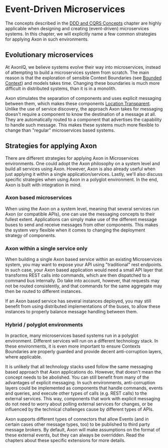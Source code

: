 # Event-Driven Microservices

The concepts described in the [DDD and CQRS Concepts](ddd-cqrs-concepts.md) chapter are highly applicable when designing and
creating (event-driven) microservices systems. In this chapter, we will explicitly name a few common strategies for applying
Axon in such environments.

## Evolutionary microservices

At AxonIQ, we believe systems evolve their way into microservices, instead of attempting to build a microservices system
from scratch. The main reason is that the exploration of sensible Context Boundaries (see [Bounded Context](ddd-cqrs-concepts.md#bounded-context))
and models takes time. Changing these boundaries is much more difficult in distributed systems, than it is in a monolith. 

Axon stimulates the separation of components and uses explicit messaging between them, which makes these components 
[Location Transparent](architecture-overview.md#location-transparency). Unlike the use of service discovery, the approach
Axon takes for messaging doesn't require a component to know the destination of a message at all. They are automatically
routed to a component that advertises the capability to handle such message. This makes these systems much more flexible
to change than "regular" microservices based systems.

## Strategies for applying Axon

There are different strategies for applying Axon in Microservices environments. One could adopt the Axon philosophy on
a system level and build all services using Axon. However, Axon is also already useful when just applying it within a single
application/services. Lastly, we'll also discuss specific strategies when using Axon in a polyglot environment. In the end,
Axon is built with integration in mind. 

### Axon based microservices

When using the Axon on a system level, meaning that several services run Axon (or compatible APIs), one can use the messaging
concepts to their fullest extent. Applications can simply make use of the different message buses to send and receive
messages from other components. This makes the system very flexible when it comes to changing the deployment strategy of
components. 

### Axon within a single service only

When building a single Axon based service within an existing Microservices system, you may want to expose your API using
"traditional" rest endpoints. In such case, your Axon based application would need a small API layer that transforms
REST calls into commands, which are then dispatched to a command bus internally. Do take into account, however, that
requests may not be routed consistently, and that commands for the same aggregate may then be routed to different instances.

If an Axon based service has several instances deployed, you may still benefit from using distributed implementations
of the buses, to allow these instances to properly balance message handling between them.

### Hybrid / polyglot environments

In practice, many microservices based systems run in a polyglot environment. Different services will run on a different 
technology stack. In these environments, it is even more important to ensure Contexts Boundaries are properly guarded and
provide decent anti-corruption layers, where applicable.

It is unlikely that all technology stacks used follow the same messaging based approach that Axon applications do. However,
that doesn't mean the concept needs to be abolished. You can still benefit from many of the advantages of explicit messaging. 
In such environments, anti-corruption layers could be implemented as components that handle commands, events and queries,
and execute other types of calls (e.g. REST calls) to the external services. This way, components that work with explicit 
messaging do not need to worry about polling external services for changes, or be influenced by the technical challenges
cause by different types of APIs.

Axon supports different types of connectors that allow Events (and in certain cases other message types, too) to be published
to third party message brokers. By default, Axon will make assumptions on the format of these external events, but they can 
always be overridden. Read the chapters about these specific extensions for more details. 
